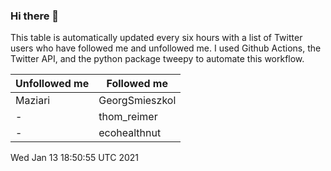### Hi there 👋

This table is automatically updated every six hours with a list of Twitter users who have followed me and unfollowed me. I used Github Actions, the Twitter API, and the python package tweepy to automate this workflow.

| Unfollowed me |  Followed me |
| --- | --- |
|Maziari|GeorgSmieszkol|
|-|thom_reimer|
|-|ecohealthnut|
Wed Jan 13 18:50:55 UTC 2021
